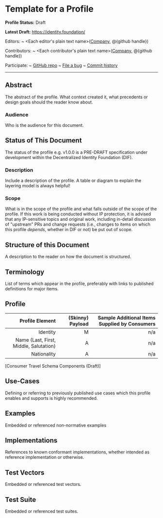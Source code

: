 Template for a Profile
==================

**Profile Status:** Draft

**Latest Draft:**
  [https://identity.foundation/<profile-name>](https://identity.foundation/<profile-name>)

Editors:
~ <Each editor's plain text name>([Company](https://example.com), @{github handle})

Contributors:
~ <Each contributor's plain text name>([Company](https://example.com), @{github handle})

Participate:
~ [GitHub repo](https://github.com/decentralized-identity/<profile-name>)
~ [File a bug](https://github.com/decentralized-identity/<profile-name>/issues)
~ [Commit history](https://github.com/decentralized-identity/<profile-name>/commits/master)

------------------------------------

## Abstract

The abstract of the profile. What context created it, what precedents or design goals should the reader know about.

### Audience

Who is the audience for this document.

## Status of This Document

The status of the profile e.g. <profile-name> v1.0.0 is a PRE-DRAFT specification under development within the Decentralized Identity Foundation (DIF).

### Description

Include a description of the profile. A table or diagram to explain the layering model is always helpful!

### Scope 

What is in the scope of the profile and what falls outside of the scope of the profile.  If this work is being conducted without IP protection, it is advised that any IP-sensitive topics and original work, including in-detail discussion of "upstream" PRs and change requests (i.e., changes to items on which this profile *depends*, whether in DIF or not) be put out of scope.

## Structure of this Document

A description to the reader on how the document is structured.

## Terminology

List of terms which appear in the profile, preferably with links to published definitions for major items.

## Profile 

Profile Element                                 | (Skinny) Payload | Sample Additional Items Supplied by Consumers
----------------------------------------------: | --------: | -------------------: 
Identity | M | n/a |
Name (Last, First, Middle, Salutation) | A | n/a
Nationality | A | n/a
 [Consumer Travel Schema Components (Draft)]

## Use-Cases

Defining or referring to previously published use cases which this profile enables and supports is highly recommended.

## Examples

Embedded or referenced non-normative examples 

## Implementations

References to known conformant implementations, whether intended as reference implementation or otherwise.

## Test Vectors 

Embedded or referenced test vectors.

## Test Suite

Embedded or referenced test suites.
